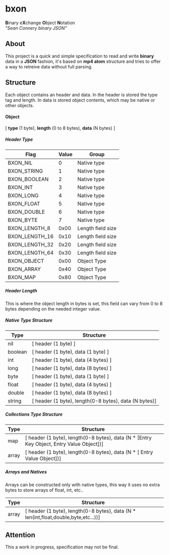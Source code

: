 # bxon
**B**inary e**X**change **O**bject **N**otation  
*"Sean Connery binary JSON"*

## About
This project is a quick and simple specification to read and write **binary** data in a **JSON** fashion, it's based on **mp4 atom** structure and tries to offer a way to retreive data without full parsing.

## Structure
Each object contains an header and data. In the header is stored the type tag and length. In data is stored object contents, which may be native or other objects.

#### Object
[ **type** (1 byte), **length** (0 to 8 bytes), **data** (N bytes) ]

##### Header Type
Flag | Value | Group
---- | ----- | -----
BXON_NIL| 0 | Native type
BXON_STRING|1| Native type
BXON_BOOLEAN| 2| Native type
BXON_INT|3| Native type
BXON_LONG|4| Native type
BXON_FLOAT|5| Native type
BXON_DOUBLE|6| Native type
BXON_BYTE| 7| Native type
BXON_LENGTH_8|0x00| Length field size
BXON_LENGTH_16|0x10| Length field size
BXON_LENGTH_32|0x20| Length field size
BXON_LENGTH_64|0x30| Length field size
BXON_OBJECT|0x00| Object Type
BXON_ARRAY|0x40| Object Type
BXON_MAP|0x80| Object Type

##### Header Length
This is where the object length in bytes is set, this field can vary from 0 to 8 bytes depending on the needed integer 
value.

##### Native Type Structure
Type | Structure
---- | ---------
nil | [ header (1 byte) ]
boolean | [ header (1 byte), data (1 byte)  ]
int  | [ header (1 byte), data (4 bytes) ]
long | [ header (1 byte), data (8 bytes) ]
byte | [ header (1 byte), data (1 byte)  ]
float | [ header (1 byte), data (4 bytes) ]
double | [ header (1 byte), data (8 bytes) ]
string | [ header (1 byte), length(0-8 bytes), data (N bytes)]

##### Collections Type Structure
Type | Structure
---- | ---------
map | [ header (1 byte), length(0-8 bytes), data (N * [Entry Key Object, Entry Value Object])]
array | [ header (1 byte), length(0-8 bytes), data (N * [ Entry Value Object])]

##### Arrays and Natives
Arrays can be constructed only with native types, this way it uses no extra bytes to store arrays of float, int, etc..

Type | Structure
---- | ---------
array | [ header (1 byte), length(0-8 bytes), data (N * len(int,float,double,byte,etc...))]

## Attention
This a work in progress, specification may not be final.
